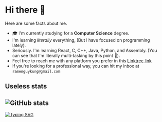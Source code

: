 # Hi there 👋

Here are some facts about me.

- 🎓 I'm currently studying for a **Computer Science** degree.
- I'm learning *literally* everything, (But I have focused on programming lately).
- Seriously. I'm learning React, C, C++, Java, Python, and Assembly. (You can see that I'm literally multi-tasking by this point 👀).
- Feel free to reach me with any platform you prefer in this [Linktree link](https://linktr.ee/ramenguykung)
- If you're looking for a professional way, you can hit my inbox at `ramenguykung@gmail.com`

## Useless stats
![GitHub stats](https://github-readme-stats-teal-pi-20.vercel.app/api?username=ramenguykung&theme=radical)
---
[![Typing SVG](https://readme-typing-svg.demolab.com?font=Fira+Code&weight=700&pause=1000&width=435&lines=Is+anyone+here%3F)](https://git.io/typing-svg)
